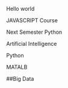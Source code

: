 Hello world

JAVASCRIPT Course

Next Semester Python

Artificial Intelligence

Python

MATALB

##Big Data


